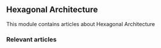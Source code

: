 ## Hexagonal Architecture

This module contains articles about Hexagonal Architecture

### Relevant articles